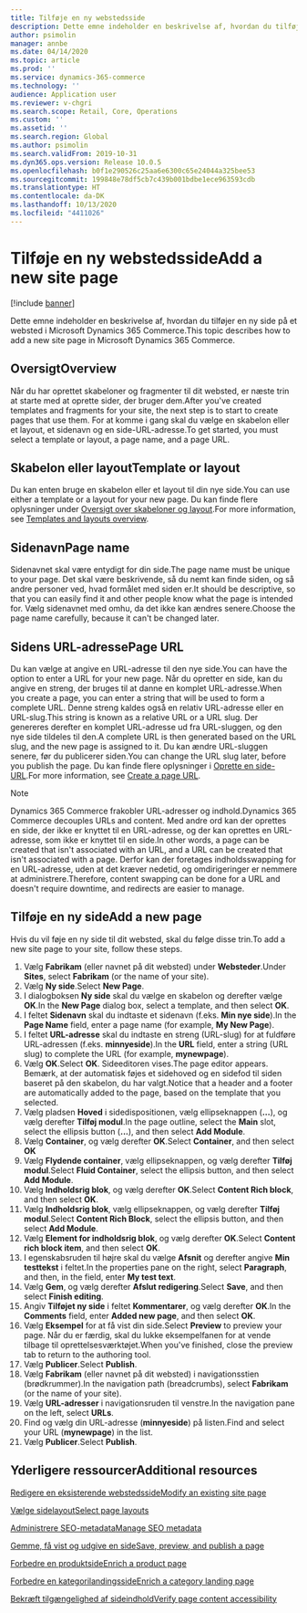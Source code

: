 ```yaml
---
title: Tilføje en ny webstedsside
description: Dette emne indeholder en beskrivelse af, hvordan du tilføjer en ny side på et websted i Microsoft Dynamics 365 Commerce.
author: psimolin
manager: annbe
ms.date: 04/14/2020
ms.topic: article
ms.prod: ''
ms.service: dynamics-365-commerce
ms.technology: ''
audience: Application user
ms.reviewer: v-chgri
ms.search.scope: Retail, Core, Operations
ms.custom: ''
ms.assetid: ''
ms.search.region: Global
ms.author: psimolin
ms.search.validFrom: 2019-10-31
ms.dyn365.ops.version: Release 10.0.5
ms.openlocfilehash: b0f1e290526c25aa6e6300c65e24044a325bee53
ms.sourcegitcommit: 199848e78df5cb7c439b001bdbe1ece963593cdb
ms.translationtype: HT
ms.contentlocale: da-DK
ms.lasthandoff: 10/13/2020
ms.locfileid: "4411026"
---
```

# <a name="add-a-new-site-page"></a><span data-ttu-id="7ab03-103">Tilføje en ny webstedsside</span><span class="sxs-lookup"><span data-stu-id="7ab03-103">Add a new site page</span></span>


[!include [banner](includes/banner.md)]

<span data-ttu-id="7ab03-104">Dette emne indeholder en beskrivelse af, hvordan du tilføjer en ny side på et websted i Microsoft Dynamics 365 Commerce.</span><span class="sxs-lookup"><span data-stu-id="7ab03-104">This topic describes how to add a new site page in Microsoft Dynamics 365 Commerce.</span></span>

## <a name="overview"></a><span data-ttu-id="7ab03-105">Oversigt</span><span class="sxs-lookup"><span data-stu-id="7ab03-105">Overview</span></span>

<span data-ttu-id="7ab03-106">Når du har oprettet skabeloner og fragmenter til dit websted, er næste trin at starte med at oprette sider, der bruger dem.</span><span class="sxs-lookup"><span data-stu-id="7ab03-106">After you've created templates and fragments for your site, the next step is to start to create pages that use them.</span></span> <span data-ttu-id="7ab03-107">For at komme i gang skal du vælge en skabelon eller et layout, et sidenavn og en side-URL-adresse.</span><span class="sxs-lookup"><span data-stu-id="7ab03-107">To get started, you must select a template or layout, a page name, and a page URL.</span></span>

## <a name="template-or-layout"></a><span data-ttu-id="7ab03-108">Skabelon eller layout</span><span class="sxs-lookup"><span data-stu-id="7ab03-108">Template or layout</span></span>

<span data-ttu-id="7ab03-109">Du kan enten bruge en skabelon eller et layout til din nye side.</span><span class="sxs-lookup"><span data-stu-id="7ab03-109">You can use either a template or a layout for your new page.</span></span> <span data-ttu-id="7ab03-110">Du kan finde flere oplysninger under [Oversigt over skabeloner og layout](templates-layouts-overview.md).</span><span class="sxs-lookup"><span data-stu-id="7ab03-110">For more information, see [Templates and layouts overview](templates-layouts-overview.md).</span></span>

## <a name="page-name"></a><span data-ttu-id="7ab03-111">Sidenavn</span><span class="sxs-lookup"><span data-stu-id="7ab03-111">Page name</span></span>

<span data-ttu-id="7ab03-112">Sidenavnet skal være entydigt for din side.</span><span class="sxs-lookup"><span data-stu-id="7ab03-112">The page name must be unique to your page.</span></span> <span data-ttu-id="7ab03-113">Det skal være beskrivende, så du nemt kan finde siden, og så andre personer ved, hvad formålet med siden er.</span><span class="sxs-lookup"><span data-stu-id="7ab03-113">It should be descriptive, so that you can easily find it and other people know what the page is intended for.</span></span> <span data-ttu-id="7ab03-114">Vælg sidenavnet med omhu, da det ikke kan ændres senere.</span><span class="sxs-lookup"><span data-stu-id="7ab03-114">Choose the page name carefully, because it can't be changed later.</span></span>

## <a name="page-url"></a><span data-ttu-id="7ab03-115">Sidens URL-adresse</span><span class="sxs-lookup"><span data-stu-id="7ab03-115">Page URL</span></span>

<span data-ttu-id="7ab03-116">Du kan vælge at angive en URL-adresse til den nye side.</span><span class="sxs-lookup"><span data-stu-id="7ab03-116">You can have the option to enter a URL for your new page.</span></span> <span data-ttu-id="7ab03-117">Når du opretter en side, kan du angive en streng, der bruges til at danne en komplet URL-adresse.</span><span class="sxs-lookup"><span data-stu-id="7ab03-117">When you create a page, you can enter a string that will be used to form a complete URL.</span></span> <span data-ttu-id="7ab03-118">Denne streng kaldes også en relativ URL-adresse eller en URL-slug.</span><span class="sxs-lookup"><span data-stu-id="7ab03-118">This string is known as a relative URL or a URL slug.</span></span> <span data-ttu-id="7ab03-119">Der genereres derefter en komplet URL-adresse ud fra URL-sluggen, og den nye side tildeles til den.</span><span class="sxs-lookup"><span data-stu-id="7ab03-119">A complete URL is then generated based on the URL slug, and the new page is assigned to it.</span></span> <span data-ttu-id="7ab03-120">Du kan ændre URL-sluggen senere, før du publicerer siden.</span><span class="sxs-lookup"><span data-stu-id="7ab03-120">You can change the URL slug later, before you publish the page.</span></span> <span data-ttu-id="7ab03-121">Du kan finde flere oplysninger i [Oprette en side-URL](create-page-URL.md).</span><span class="sxs-lookup"><span data-stu-id="7ab03-121">For more information, see [Create a page URL](create-page-URL.md).</span></span>

> [!NOTE]
> <span data-ttu-id="7ab03-122">Dynamics 365 Commerce frakobler URL-adresser og indhold.</span><span class="sxs-lookup"><span data-stu-id="7ab03-122">Dynamics 365 Commerce decouples URLs and content.</span></span> <span data-ttu-id="7ab03-123">Med andre ord kan der oprettes en side, der ikke er knyttet til en URL-adresse, og der kan oprettes en URL-adresse, som ikke er knyttet til en side.</span><span class="sxs-lookup"><span data-stu-id="7ab03-123">In other words, a page can be created that isn't associated with an URL, and a URL can be created that isn't associated with a page.</span></span> <span data-ttu-id="7ab03-124">Derfor kan der foretages indholdsswapping for en URL-adresse, uden at det kræver nedetid, og omdirigeringer er nemmere at administrere.</span><span class="sxs-lookup"><span data-stu-id="7ab03-124">Therefore, content swapping can be done for a URL and doesn't require downtime, and redirects are easier to manage.</span></span>

## <a name="add-a-new-page"></a><span data-ttu-id="7ab03-125">Tilføje en ny side</span><span class="sxs-lookup"><span data-stu-id="7ab03-125">Add a new page</span></span>

<span data-ttu-id="7ab03-126">Hvis du vil føje en ny side til dit websted, skal du følge disse trin.</span><span class="sxs-lookup"><span data-stu-id="7ab03-126">To add a new site page to your site, follow these steps.</span></span>

1. <span data-ttu-id="7ab03-127">Vælg **Fabrikam** (eller navnet på dit websted) under **Websteder**.</span><span class="sxs-lookup"><span data-stu-id="7ab03-127">Under **Sites**, select **Fabrikam** (or the name of your site).</span></span>
1. <span data-ttu-id="7ab03-128">Vælg **Ny side**.</span><span class="sxs-lookup"><span data-stu-id="7ab03-128">Select **New Page**.</span></span>
1. <span data-ttu-id="7ab03-129">I dialogboksen **Ny side** skal du vælge en skabelon og derefter vælge **OK**.</span><span class="sxs-lookup"><span data-stu-id="7ab03-129">In the **New Page** dialog box, select a template, and then select **OK**.</span></span>
1. <span data-ttu-id="7ab03-130">I feltet **Sidenavn** skal du indtaste et sidenavn (f.eks. **Min nye side**).</span><span class="sxs-lookup"><span data-stu-id="7ab03-130">In the **Page Name** field, enter a page name (for example, **My New Page**).</span></span>
1. <span data-ttu-id="7ab03-131">I feltet **URL-adresse** skal du indtaste en streng (URL-slug) for at fuldføre URL-adressen (f.eks. **minnyeside**).</span><span class="sxs-lookup"><span data-stu-id="7ab03-131">In the **URL** field, enter a string (URL slug) to complete the URL (for example, **mynewpage**).</span></span>
1. <span data-ttu-id="7ab03-132">Vælg **OK**.</span><span class="sxs-lookup"><span data-stu-id="7ab03-132">Select **OK**.</span></span> <span data-ttu-id="7ab03-133">Sideeditoren vises.</span><span class="sxs-lookup"><span data-stu-id="7ab03-133">The page editor appears.</span></span> <span data-ttu-id="7ab03-134">Bemærk, at der automatisk føjes et sidehoved og en sidefod til siden baseret på den skabelon, du har valgt.</span><span class="sxs-lookup"><span data-stu-id="7ab03-134">Notice that a header and a footer are automatically added to the page, based on the template that you selected.</span></span>
1. <span data-ttu-id="7ab03-135">Vælg pladsen **Hoved** i sidedispositionen, vælg ellipseknappen (**...**), og vælg derefter **Tilføj modul**.</span><span class="sxs-lookup"><span data-stu-id="7ab03-135">In the page outline, select the **Main** slot, select the ellipsis button (**...**), and then select **Add Module**.</span></span>
1. <span data-ttu-id="7ab03-136">Vælg **Container**, og vælg derefter **OK**.</span><span class="sxs-lookup"><span data-stu-id="7ab03-136">Select **Container**, and then select **OK**</span></span>
1. <span data-ttu-id="7ab03-137">Vælg **Flydende container**, vælg ellipseknappen, og vælg derefter **Tilføj modul**.</span><span class="sxs-lookup"><span data-stu-id="7ab03-137">Select **Fluid Container**, select the ellipsis button, and then select **Add Module**.</span></span>
1. <span data-ttu-id="7ab03-138">Vælg **Indholdsrig blok**, og vælg derefter **OK**.</span><span class="sxs-lookup"><span data-stu-id="7ab03-138">Select **Content Rich block**, and then select **OK**.</span></span>
1. <span data-ttu-id="7ab03-139">Vælg **Indholdsrig blok**, vælg ellipseknappen, og vælg derefter **Tilføj modul**.</span><span class="sxs-lookup"><span data-stu-id="7ab03-139">Select **Content Rich Block**, select the ellipsis button, and then select **Add Module**.</span></span>
1. <span data-ttu-id="7ab03-140">Vælg **Element for indholdsrig blok**, og vælg derefter **OK**.</span><span class="sxs-lookup"><span data-stu-id="7ab03-140">Select **Content rich block item**, and then select **OK**.</span></span>
1. <span data-ttu-id="7ab03-141">I egenskabsruden til højre skal du vælge **Afsnit** og derefter angive **Min testtekst** i feltet.</span><span class="sxs-lookup"><span data-stu-id="7ab03-141">In the properties pane on the right, select **Paragraph**, and then, in the field, enter **My test text**.</span></span>
1. <span data-ttu-id="7ab03-142">Vælg **Gem**, og vælg derefter **Afslut redigering**.</span><span class="sxs-lookup"><span data-stu-id="7ab03-142">Select **Save**, and then select **Finish editing**.</span></span>
1. <span data-ttu-id="7ab03-143">Angiv **Tilføjet ny side** i feltet **Kommentarer**, og vælg derefter **OK**.</span><span class="sxs-lookup"><span data-stu-id="7ab03-143">In the **Comments** field, enter **Added new page**, and then select **OK**.</span></span>
1. <span data-ttu-id="7ab03-144">Vælg **Eksempel** for at få vist din side.</span><span class="sxs-lookup"><span data-stu-id="7ab03-144">Select **Preview** to preview your page.</span></span> <span data-ttu-id="7ab03-145">Når du er færdig, skal du lukke eksempelfanen for at vende tilbage til oprettelsesværktøjet.</span><span class="sxs-lookup"><span data-stu-id="7ab03-145">When you've finished, close the preview tab to return to the authoring tool.</span></span>
1. <span data-ttu-id="7ab03-146">Vælg **Publicer**.</span><span class="sxs-lookup"><span data-stu-id="7ab03-146">Select **Publish**.</span></span>
1. <span data-ttu-id="7ab03-147">Vælg **Fabrikam** (eller navnet på dit websted) i navigationsstien (brødkrummer).</span><span class="sxs-lookup"><span data-stu-id="7ab03-147">In the navigation path (breadcrumbs), select **Fabrikam** (or the name of your site).</span></span>
1. <span data-ttu-id="7ab03-148">Vælg **URL-adresser** i navigationsruden til venstre.</span><span class="sxs-lookup"><span data-stu-id="7ab03-148">In the navigation pane on the left, select **URLs**.</span></span>
1. <span data-ttu-id="7ab03-149">Find og vælg din URL-adresse (**minnyeside**) på listen.</span><span class="sxs-lookup"><span data-stu-id="7ab03-149">Find and select your URL (**mynewpage**) in the list.</span></span>
1. <span data-ttu-id="7ab03-150">Vælg **Publicer**.</span><span class="sxs-lookup"><span data-stu-id="7ab03-150">Select **Publish**.</span></span>

## <a name="additional-resources"></a><span data-ttu-id="7ab03-151">Yderligere ressourcer</span><span class="sxs-lookup"><span data-stu-id="7ab03-151">Additional resources</span></span>

[<span data-ttu-id="7ab03-152">Redigere en eksisterende webstedsside</span><span class="sxs-lookup"><span data-stu-id="7ab03-152">Modify an existing site page</span></span>](modify-existing-page.md)

[<span data-ttu-id="7ab03-153">Vælge sidelayout</span><span class="sxs-lookup"><span data-stu-id="7ab03-153">Select page layouts</span></span>](select-page-layouts.md)

[<span data-ttu-id="7ab03-154">Administrere SEO-metadata</span><span class="sxs-lookup"><span data-stu-id="7ab03-154">Manage SEO metadata</span></span>](manage-seo-metadata.md)

[<span data-ttu-id="7ab03-155">Gemme, få vist og udgive en side</span><span class="sxs-lookup"><span data-stu-id="7ab03-155">Save, preview, and publish a page</span></span>](save-preview-publish-page.md)

[<span data-ttu-id="7ab03-156">Forbedre en produktside</span><span class="sxs-lookup"><span data-stu-id="7ab03-156">Enrich a product page</span></span>](enrich-product-page.md)

[<span data-ttu-id="7ab03-157">Forbedre en kategorilandingsside</span><span class="sxs-lookup"><span data-stu-id="7ab03-157">Enrich a category landing page</span></span>](enrich-category-page.md)

[<span data-ttu-id="7ab03-158">Bekræft tilgængelighed af sideindhold</span><span class="sxs-lookup"><span data-stu-id="7ab03-158">Verify page content accessibility</span></span>](verify-accessibility.md)
